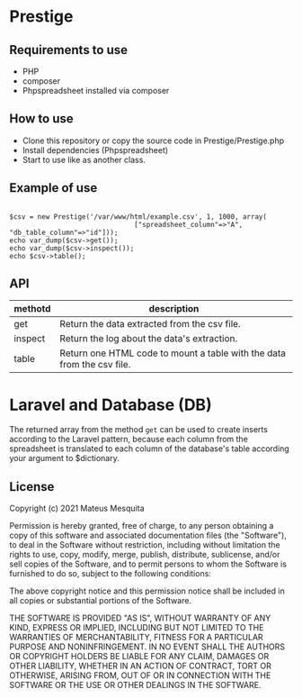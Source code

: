 # Prestige

## Requirements to use

- PHP
- composer
- Phpspreadsheet installed via composer

## How to use

- Clone this repository or copy the source code in Prestige/Prestige.php
- Install dependencies (Phpspreadsheet)
- Start to use like as another class.


## Example of use

```

$csv = new Prestige('/var/www/html/example.csv', 1, 1000, array(   
                               ["spreadsheet_column"=>"A", "db_table_column"=>"id"]));
echo var_dump($csv->get());
echo var_dump($csv->inspect());
echo $csv->table();

```
## API

|methotd|description|
|-|-|
|get|Return the data extracted from the csv file.|
|inspect|Return the log about the data's extraction.|
|table|Return one HTML code to mount a table with the data from the csv file.|


# Laravel and Database (DB)

The returned array from the method ```get``` can be used to create inserts according to the Laravel pattern, because each column from the spreadsheet is translated to each column of the database's table according your argument to $dictionary.


## License

Copyright (c) 2021 Mateus Mesquita

Permission is hereby granted, free of charge, to any person obtaining
a copy of this software and associated documentation files (the
"Software"), to deal in the Software without restriction, including
without limitation the rights to use, copy, modify, merge, publish,
distribute, sublicense, and/or sell copies of the Software, and to
permit persons to whom the Software is furnished to do so, subject to
the following conditions:

The above copyright notice and this permission notice shall be
included in all copies or substantial portions of the Software.

THE SOFTWARE IS PROVIDED "AS IS", WITHOUT WARRANTY OF ANY KIND,
EXPRESS OR IMPLIED, INCLUDING BUT NOT LIMITED TO THE WARRANTIES OF
MERCHANTABILITY, FITNESS FOR A PARTICULAR PURPOSE AND
NONINFRINGEMENT. IN NO EVENT SHALL THE AUTHORS OR COPYRIGHT HOLDERS BE
LIABLE FOR ANY CLAIM, DAMAGES OR OTHER LIABILITY, WHETHER IN AN ACTION
OF CONTRACT, TORT OR OTHERWISE, ARISING FROM, OUT OF OR IN CONNECTION
WITH THE SOFTWARE OR THE USE OR OTHER DEALINGS IN THE SOFTWARE.
